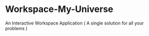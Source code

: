 # Workspace-My-Universe
An Interactive Workspace Application ( A single solution for all your problems )
